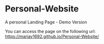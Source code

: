 # Personal-Website
A personal Landing Page - Demo Version

You can access the page on the following url:
https://mariav1692.github.io/Personal-Website/
